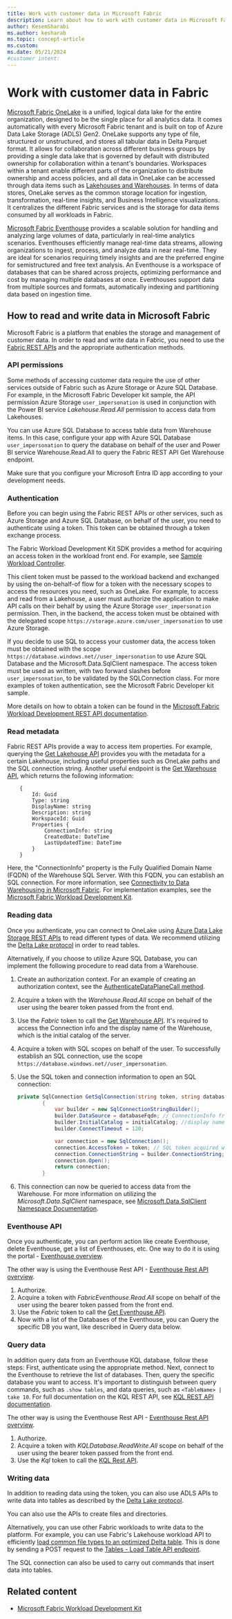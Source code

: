 ```yaml
---
title: Work with customer data in Microsoft Fabric
description: Learn about how to work with customer data in Microsoft Fabric.
author: KesemSharabi
ms.author: kesharab
ms.topic: concept-article
ms.custom:
ms.date: 05/21/2024
#customer intent:
---
```


# Work with customer data in Fabric

[Microsoft Fabric OneLake](../onelake/index.yml) is a unified, logical data lake for the entire organization, designed to be the single place for all analytics data. It comes automatically with every Microsoft Fabric tenant and is built on top of Azure Data Lake Storage (ADLS) Gen2. OneLake supports any type of file, structured or unstructured, and stores all tabular data in Delta Parquet format. It allows for collaboration across different business groups by providing a single data lake that is governed by default with distributed ownership for collaboration within a tenant's boundaries. Workspaces within a tenant enable different parts of the organization to distribute ownership and access policies, and all data in OneLake can be accessed through data items such as [Lakehouses and Warehouses](../data-warehouse/data-warehousing.md).
In terms of data stores, OneLake serves as the common storage location for ingestion, transformation, real-time insights, and Business Intelligence visualizations. It centralizes the different Fabric services and is the storage for data items consumed by all workloads in Fabric.

[Microsoft Fabric Eventhouse](../real-time-intelligence/eventhouse) provides a scalable solution for handling and analyzing large volumes of data, particularly in real-time analytics scenarios. Eventhouses efficiently manage real-time data streams, allowing organizations to ingest, process, and analyze data in near real-time. They are ideal for scenarios requiring timely insights and are the preferred engine for semistructured and free text analysis. An Eventhouse is a workspace of databases that can be shared across projects, optimizing performance and cost by managing multiple databases at once. Eventhouses support data from multiple sources and formats, automatically indexing and partitioning data based on ingestion time.

## How to read and write data in Microsoft Fabric 

Microsoft Fabric is a platform that enables the storage and management of customer data. In order to read and write data in Fabric, you need to use the [Fabric REST APIs](/rest/api/fabric/articles/) and the appropriate authentication methods.

### API permissions

Some methods of accessing customer data require the use of other services outside of Fabric such as Azure Storage or Azure SQL Database. For example, in the Microsoft Fabric Developer kit sample, the API permission Azure Storage `user_impersonation` is used in conjunction with the Power BI service *Lakehouse.Read.All* permission to access data from Lakehouses.

You can use Azure SQL Database to access table data from Warehouse items. In this case, configure your app with Azure SQL Database `user_impersonation` to query the database on behalf of the user and Power BI service Warehouse.Read.All to query the Fabric REST API Get Warehouse endpoint.

Make sure that you configure your Microsoft Entra ID app according to your development needs.

### Authentication 

Before you can begin using the Fabric REST APIs or other services, such as Azure Storage and Azure SQL Database, on behalf of the user, you need to authenticate using a token. This token can be obtained through a token exchange process.

The Fabric Workload Development Kit SDK provides a method for acquiring an access token in the workload front end. For example, see [Sample Workload Controller](https://github.com/microsoft/Microsoft-Fabric-workload-development-sample/blob/main/Frontend/src/controller/SampleWorkloadController.ts).

 This client token must be passed to the workload backend and exchanged by using the on-behalf-of flow for a token with the necessary scopes to access the resources you need, such as OneLake. For example, to access and read from a Lakehouse, a user must authorize the application to make API calls on their behalf by using the Azure Storage `user_impersonation` permission. Then, in the backend, the access token must be obtained with the delegated scope `https://storage.azure.com/user_impersonation` to use Azure Storage.

If you decide to use SQL to access your customer data, the access token must be obtained with the scope `https://database.windows.net//user_impersonation` to use Azure SQL Database and the Microsoft.Data.SqlClient namespace. The access token must be used as written, with two forward slashes before `user_impersonation`, to be validated by the SQLConnection class.
For more examples of token authentication, see the Microsoft Fabric Developer kit sample.

More details on how to obtain a token can be found in the [Microsoft Fabric Workload Development REST API documentation](https://go.microsoft.com/fwlink/?linkid=2271986).

### Read metadata

Fabric REST APIs provide a way to access item properties. For example, querying the [Get Lakehouse API](/rest/api/fabric/lakehouse/items/get-lakehouse) provides you with the metadata for a certain Lakehouse, including useful properties such as OneLake paths and the SQL connection string.
Another useful endpoint is the [Get Warehouse API](/rest/api/fabric/warehouse/items/get-warehouse), which returns the following information:

```
    {
        Id: Guid
        Type: string
        DisplayName: string
        Description: string
        WorkspaceId: Guid
        Properties {
            ConnectionInfo: string
            CreatedDate: DateTime
            LastUpdatedTime: DateTime
        }
    }
```

Here, the "ConnectionInfo" property is the Fully Qualified Domain Name (FQDN) of the Warehouse SQL Server. With this FQDN, you can establish an SQL connection. For more information, see [Connectivity to Data Warehousing in Microsoft Fabric](../data-warehouse/connectivity.md).
For implementation examples, see the [Microsoft Fabric Workload Development Kit](./index.yml).

### Reading data

Once you authenticate, you can connect to OneLake using [Azure Data Lake Storage REST APIs](/rest/api/storageservices/data-lake-storage-gen2) to read different types of data. We recommend utilizing the [Delta Lake protocol](https://github.com/delta-io/delta/blob/master/PROTOCOL.md) in order to read tables.

Alternatively, if you choose to utilize Azure SQL Database, you can implement the following procedure to read data from a Warehouse.

1. Create an authorization context. For an example of creating an authorization context, see the [AuthenticateDataPlaneCall method](https://github.com/microsoft/Microsoft-Fabric-workload-development-sample/blob/main/Backend/src/Services/AuthenticationService.cs).
1. Acquire a token with the *Warehouse.Read.All* scope on behalf of the user using the bearer token passed from the front end.
1. Use the *Fabric* token to call the [Get Warehouse API](/rest/api/fabric/warehouse/items/get-warehouse). It's required to access the Connection info and the display name of the Warehouse, which is the initial catalog of the server.
1. Acquire a token with SQL scopes on behalf of the user. To successfully establish an SQL connection, use the scope `https://database.windows.net//user_impersonation`.
1. Use the SQL token and connection information to open an SQL connection:

    ```csharp
    private SqlConnection GetSqlConnection(string token, string databaseFqdn, string initialCatalog)
            {
                var builder = new SqlConnectionStringBuilder();
                builder.DataSource = databaseFqdn; // ConnectionInfo from Get Warehouse API
                builder.InitialCatalog = initialCatalog; //display name of the Warehouse
                builder.ConnectTimeout = 120;
    
                var connection = new SqlConnection();
                connection.AccessToken = token; // SQL token acquired with the Azure SQL Database user_impersonation scope
                connection.ConnectionString = builder.ConnectionString;
                connection.Open();
                return connection;
            }
    ```

1. This connection can now be queried to access data from the Warehouse. For more information on utilizing the *Microsoft.Data.SqlClient* namespace, see [Microsoft.Data.SqlClient Namespace Documentation](/dotnet/api/microsoft.data.sqlclient).

### Eventhouse API
Once you authenticate, you can perform action like create Eventhouse, delete Eventhouse, get a list of Eventhouses, etc.
One way to do it is using the portal - [Eventhouse overview](https://learn.microsoft.com/en-us/fabric/real-time-intelligence/eventhouse).

The other way is using the Eventhouse Rest API - [Eventhouse Rest API overview](https://learn.microsoft.com/en-us/rest/api/fabric/eventhouse/items).
1. Authorize.
1. Acquire a token with *FabricEventhouse.Read.All* scope on behalf of the user using the bearer token passed from the front end.
1. Use the *Fabric* token to call the [Get Eventhouse API](https://learn.microsoft.com/en-us/rest/api/fabric/eventhouse/items/get-eventhouse?tabs=HTTP).
1. Now with a list of the Databases of the Eventhouse, you can Query the specific DB you want, like described in Query data below.

### Query data

In addition query data from an Eventhouse KQL database, follow these steps: First, authenticate using the appropriate method. Next, connect to the Eventhouse to retrieve the list of databases. Then, query the specific database you want to access. It's important to distinguish between query commands, such as `.show tables`, and data queries, such as `<TableName> | take 10`. For full documentation on the KQL REST API, see [KQL REST API documentation](https://learn.microsoft.com/en-us/kusto/api/rest/?view=microsoft-fabric).

The other way is using the Eventhouse Rest API - [Eventhouse Rest API overview](https://learn.microsoft.com/en-us/rest/api/fabric/eventhouse/items).
1. Authorize.
1. Acquire a token with *KQLDatabase.ReadWrite.All* scope on behalf of the user using the bearer token passed from the front end.
1. Use the *Kql* token to call the [KQL Rest API](https://learn.microsoft.com/en-us/kusto/api/rest/?view=microsoft-fabric).

### Writing data 

In addition to reading data using the token, you can also use ADLS APIs to write data into tables as described by the [Delta Lake protocol](https://github.com/delta-io/delta/blob/master/PROTOCOL.md).

You can also use the APIs to create files and directories.

Alternatively, you can use other Fabric workloads to write data to the platform. For example, you can use Fabric's Lakehouse workload API to efficiently [load common file types to an optimized Delta table](../data-engineering/load-to-tables.md). This is done by sending a POST request to the [Tables - Load Table API endpoint](/rest/api/fabric/lakehouse/tables/load-table).

The SQL connection can also be used to carry out commands that insert data into tables.

## Related content

* [Microsoft Fabric Workload Development Kit](./index.yml)